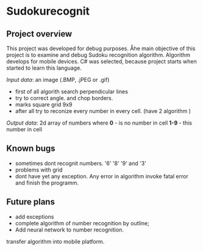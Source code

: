 # Sudokurecognit

## Project overview

This project was developed for debug purposes. Åhe main objective of this project is to examine and debug Sudoku recognition algorithm. Algorithm develops for mobile devices. 
C# was selected, because project starts when started to learn this language.

*Input data*: an image (.BMP, .jPEG or .gif)
- first of all algorith search perpendicular lines
- try to correct angle. and chop borders. 
- marks square grid 9x9 
- after all try to reconize every number in every cell. (have 2 algorithm )

*Output data*: 2d array of numbers where
**0** - is no number in cell
**1-9** - this number in cell

## Known bugs

- sometimes dont recognit numbers. '6' '8' '9' and '3'
- problems with grid
- dont have yet any exception. Any error in algorithm invoke fatal error and finish the programm.

## Future plans 

- add exceptions
- complete algorithm of number recognition by outline;
- Add neural network to number recognition.

transfer algorithm into mobile platform.
